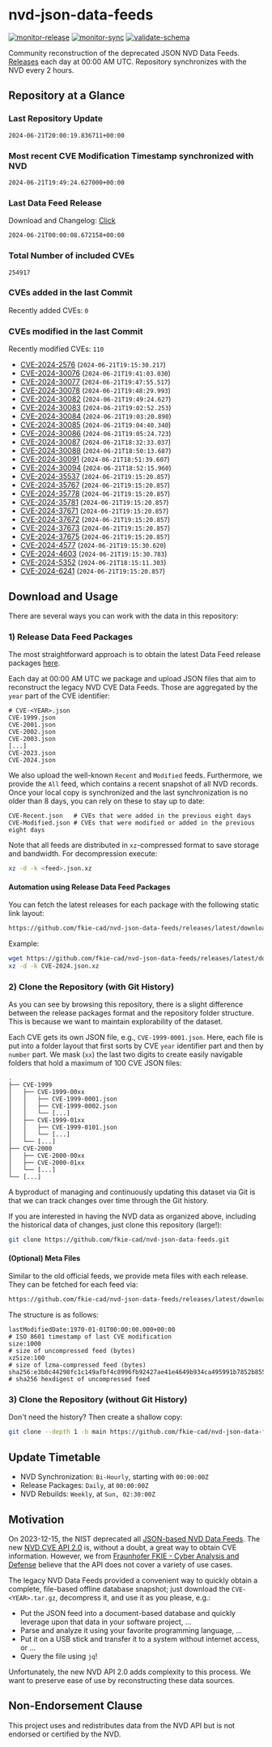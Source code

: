 # nvd-json-data-feeds

[![monitor-release](https://github.com/fkie-cad/nvd-json-data-feeds/actions/workflows/monitor_release.yml/badge.svg)](https://github.com/fkie-cad/nvd-json-data-feeds/actions/workflows/monitor_release.yml)
[![monitor-sync](https://github.com/fkie-cad/nvd-json-data-feeds/actions/workflows/monitor_sync.yml/badge.svg)](https://github.com/fkie-cad/nvd-json-data-feeds/actions/workflows/monitor_sync.yml)
[![validate-schema](https://github.com/fkie-cad/nvd-json-data-feeds/actions/workflows/validate_schema.yml/badge.svg)](https://github.com/fkie-cad/nvd-json-data-feeds/actions/workflows/validate_schema.yml)

Community reconstruction of the deprecated JSON NVD Data Feeds.
[Releases](https://github.com/fkie-cad/nvd-json-data-feeds/releases/latest) each day at 00:00 AM UTC.
Repository synchronizes with the NVD every 2 hours.

## Repository at a Glance

### Last Repository Update

```plain
2024-06-21T20:00:19.836711+00:00
```

### Most recent CVE Modification Timestamp synchronized with NVD

```plain
2024-06-21T19:49:24.627000+00:00
```

### Last Data Feed Release

Download and Changelog: [Click](https://github.com/fkie-cad/nvd-json-data-feeds/releases/latest)

```plain
2024-06-21T00:00:08.672158+00:00
```

### Total Number of included CVEs

```plain
254917
```

### CVEs added in the last Commit

Recently added CVEs: `0`



### CVEs modified in the last Commit

Recently modified CVEs: `110`

- [CVE-2024-2576](CVE-2024/CVE-2024-25xx/CVE-2024-2576.json) (`2024-06-21T19:15:30.217`)
- [CVE-2024-30076](CVE-2024/CVE-2024-300xx/CVE-2024-30076.json) (`2024-06-21T19:41:03.030`)
- [CVE-2024-30077](CVE-2024/CVE-2024-300xx/CVE-2024-30077.json) (`2024-06-21T19:47:55.517`)
- [CVE-2024-30078](CVE-2024/CVE-2024-300xx/CVE-2024-30078.json) (`2024-06-21T19:48:29.993`)
- [CVE-2024-30082](CVE-2024/CVE-2024-300xx/CVE-2024-30082.json) (`2024-06-21T19:49:24.627`)
- [CVE-2024-30083](CVE-2024/CVE-2024-300xx/CVE-2024-30083.json) (`2024-06-21T19:02:52.253`)
- [CVE-2024-30084](CVE-2024/CVE-2024-300xx/CVE-2024-30084.json) (`2024-06-21T19:03:20.890`)
- [CVE-2024-30085](CVE-2024/CVE-2024-300xx/CVE-2024-30085.json) (`2024-06-21T19:04:40.340`)
- [CVE-2024-30086](CVE-2024/CVE-2024-300xx/CVE-2024-30086.json) (`2024-06-21T19:05:24.723`)
- [CVE-2024-30087](CVE-2024/CVE-2024-300xx/CVE-2024-30087.json) (`2024-06-21T18:32:33.037`)
- [CVE-2024-30088](CVE-2024/CVE-2024-300xx/CVE-2024-30088.json) (`2024-06-21T18:50:13.687`)
- [CVE-2024-30091](CVE-2024/CVE-2024-300xx/CVE-2024-30091.json) (`2024-06-21T18:51:39.607`)
- [CVE-2024-30094](CVE-2024/CVE-2024-300xx/CVE-2024-30094.json) (`2024-06-21T18:52:15.960`)
- [CVE-2024-35537](CVE-2024/CVE-2024-355xx/CVE-2024-35537.json) (`2024-06-21T19:15:20.857`)
- [CVE-2024-35767](CVE-2024/CVE-2024-357xx/CVE-2024-35767.json) (`2024-06-21T19:15:20.857`)
- [CVE-2024-35778](CVE-2024/CVE-2024-357xx/CVE-2024-35778.json) (`2024-06-21T19:15:20.857`)
- [CVE-2024-35781](CVE-2024/CVE-2024-357xx/CVE-2024-35781.json) (`2024-06-21T19:15:20.857`)
- [CVE-2024-37671](CVE-2024/CVE-2024-376xx/CVE-2024-37671.json) (`2024-06-21T19:15:20.857`)
- [CVE-2024-37672](CVE-2024/CVE-2024-376xx/CVE-2024-37672.json) (`2024-06-21T19:15:20.857`)
- [CVE-2024-37673](CVE-2024/CVE-2024-376xx/CVE-2024-37673.json) (`2024-06-21T19:15:20.857`)
- [CVE-2024-37675](CVE-2024/CVE-2024-376xx/CVE-2024-37675.json) (`2024-06-21T19:15:20.857`)
- [CVE-2024-4577](CVE-2024/CVE-2024-45xx/CVE-2024-4577.json) (`2024-06-21T19:15:30.620`)
- [CVE-2024-4603](CVE-2024/CVE-2024-46xx/CVE-2024-4603.json) (`2024-06-21T19:15:30.783`)
- [CVE-2024-5352](CVE-2024/CVE-2024-53xx/CVE-2024-5352.json) (`2024-06-21T18:15:11.303`)
- [CVE-2024-6241](CVE-2024/CVE-2024-62xx/CVE-2024-6241.json) (`2024-06-21T19:15:20.857`)


## Download and Usage

There are several ways you can work with the data in this repository:

### 1) Release Data Feed Packages

The most straightforward approach is to obtain the latest Data Feed release packages [here](https://github.com/fkie-cad/nvd-json-data-feeds/releases/latest).

Each day at 00:00 AM UTC we package and upload JSON files that aim to reconstruct the legacy NVD CVE Data Feeds.
Those are aggregated by the `year` part of the CVE identifier:

```
# CVE-<YEAR>.json
CVE-1999.json
CVE-2001.json
CVE-2002.json
CVE-2003.json
[...]
CVE-2023.json
CVE-2024.json
```

We also upload the well-known `Recent` and `Modified` feeds.
Furthermore, we provide the `All` feed, which contains a recent snapshot of all NVD records.
Once your local copy is synchronized and the last synchronization is no older than 8 days, you can rely on these to stay up to date:

```plain
CVE-Recent.json   # CVEs that were added in the previous eight days
CVE-Modified.json # CVEs that were modified or added in the previous eight days
```

Note that all feeds are distributed in `xz`-compressed format to save storage and bandwidth.
For decompression execute:

```sh
xz -d -k <feed>.json.xz
```

#### Automation using Release Data Feed Packages

You can fetch the latest releases for each package with the following static link layout:

```sh
https://github.com/fkie-cad/nvd-json-data-feeds/releases/latest/download/CVE-<YEAR>.json.xz
```

Example:

```sh
wget https://github.com/fkie-cad/nvd-json-data-feeds/releases/latest/download/CVE-2024.json.xz
xz -d -k CVE-2024.json.xz
```

### 2) Clone the Repository (with Git History)

As you can see by browsing this repository, there is a slight difference between the release packages format and the repository folder structure.
This is because we want to maintain explorability of the dataset.

Each CVE gets its own JSON file, e.g., `CVE-1999-0001.json`.
Here, each file is put into a folder layout that first sorts by CVE `year` identifier part and then by `number` part.
We mask (`xx`) the last two digits to create easily navigable folders that hold a maximum of 100 CVE JSON files:

```plain
.
├── CVE-1999
│   ├── CVE-1999-00xx
│   │   ├── CVE-1999-0001.json
│   │   ├── CVE-1999-0002.json
│   │   └── [...]
│   ├── CVE-1999-01xx
│   │   ├── CVE-1999-0101.json
│   │   └── [...]
│   └── [...]
├── CVE-2000
│   ├── CVE-2000-00xx
│   ├── CVE-2000-01xx
│   └── [...]
└── [...]
```

A byproduct of managing and continuously updating this dataset via Git is that we can track changes over time through the Git history.

If you are interested in having the NVD data as organized above, including the historical data of changes, just clone this repository (large!):

```sh
git clone https://github.com/fkie-cad/nvd-json-data-feeds.git
```

#### (Optional) Meta Files

Similar to the old official feeds, we provide meta files with each release. They can be fetched for each feed via:

```sh
https://github.com/fkie-cad/nvd-json-data-feeds/releases/latest/download/CVE-<YEAR>.meta
```

The structure is as follows:

```plain
lastModifiedDate:1970-01-01T00:00:00.000+00:00                          # ISO 8601 timestamp of last CVE modification
size:1000                                                               # size of uncompressed feed (bytes)
xzSize:100                                                              # size of lzma-compressed feed (bytes)
sha256:e3b0c44298fc1c149afbf4c8996fb92427ae41e4649b934ca495991b7852b855 # sha256 hexdigest of uncompressed feed
```

### 3) Clone the Repository (without Git History)

Don't need the history? Then create a shallow copy:

```sh
git clone --depth 1 -b main https://github.com/fkie-cad/nvd-json-data-feeds.git
```


## Update Timetable

* NVD Synchronization: `Bi-Hourly`, starting with `00:00:00Z`
* Release Packages: `Daily`, at `00:00:00Z`
* NVD Rebuilds: `Weekly`, at `Sun, 02:30:00Z`


## Motivation

On 2023-12-15, the NIST deprecated all [JSON-based NVD Data Feeds](https://nvd.nist.gov/vuln/data-feeds#divRetirementBanner-1).
The new [NVD CVE API 2.0](https://nvd.nist.gov/developers/vulnerabilities) is, without a doubt, a great way to obtain CVE information.
However, we from [Fraunhofer FKIE - Cyber Analysis and Defense](https://www.fkie.fraunhofer.de/en/departments/cad.html) believe that the API does not cover a variety of use cases.

The legacy NVD Data Feeds provided a convenient way to quickly obtain a complete, file-based offline database snapshot; just download the `CVE-<YEAR>.tar.gz`, decompress it, and use it as you please, e.g.:

- Put the JSON feed into a document-based database and quickly leverage upon that data in your software project, ...
- Parse and analyze it using your favorite programming language, ...
- Put it on a USB stick and transfer it to a system without internet access, or ...
- Query the file using `jq`!

Unfortunately, the new NVD API 2.0 adds complexity to this process.
We want to preserve ease of use by reconstructing these data sources.

## Non-Endorsement Clause

This project uses and redistributes data from the NVD API but is not endorsed or certified by the NVD.